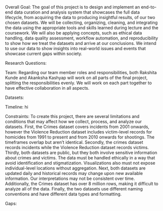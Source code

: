 Overall Goal: The goal of this project is to design and implement an end-to-end data curation and analysis system that showcases the full data lifecycle, from acquiring the data to producing insightful results, of our two chosen datasets. We will be collecting, organizing, cleaning, and integrating the data using the appropriate tools and skills learned during lecture and the coursework. We will also be applying concepts, such as ethical data handling, data quality assessment, workflow automation, and reproducibility to show how we treat the datasets and arrive at our conclusions. We intend to use our data to show insights into real-world issues and events that showcase current gaps within society. 

Research Questions:

Team: Regarding our team member roles and responsibilities, both Rakshita Kunde and Akanksha Kashyap will work on all parts of the final project, splitting the responsibilities evenly. We will work on each part together to have effective collaboration in all aspects.

Datasets:

Timeline: hi

Constraints: To create this project, there are several limitations and conditions that may affect how we collect, process, and analyze our datasets. First, the Crimes dataset covers incidents from 2001 onwards, however the Violence Reduction dataset includes victim-level records for homicides from 1991 to present and from 2010 onwards for shootings. The timeframes overlap but aren’t identical. Secondly, the crimes dataset records incidents while the Violence Reduction dataset records victims. Thirdly, both datasets are public, but they both involve sensitive information about crimes and victims. The data must be handled ethically in a way that avoid identification and stigmatization. Visualizations also must not expose individual-level locations without aggregation. Next, both datasets are updated daily and historical records may change upon new available information. Our interpretations may not be consistent over time. Additionally, the Crimes dataset has over 8 million rows, making it difficult to analyze all of the data. Finally, the two datasets use different naming conventions and have different data types and formatting. 

Gaps:
